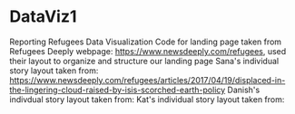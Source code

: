 # DataViz1
Reporting Refugees Data Visualization
Code for landing page taken from Refugees Deeply webpage: https://www.newsdeeply.com/refugees, used their layout to organize and structure our landing page
Sana's individual story layout taken from: https://www.newsdeeply.com/refugees/articles/2017/04/19/displaced-in-the-lingering-cloud-raised-by-isis-scorched-earth-policy
Danish's indivdual story layout taken from:
Kat's individual story layout taken from:
